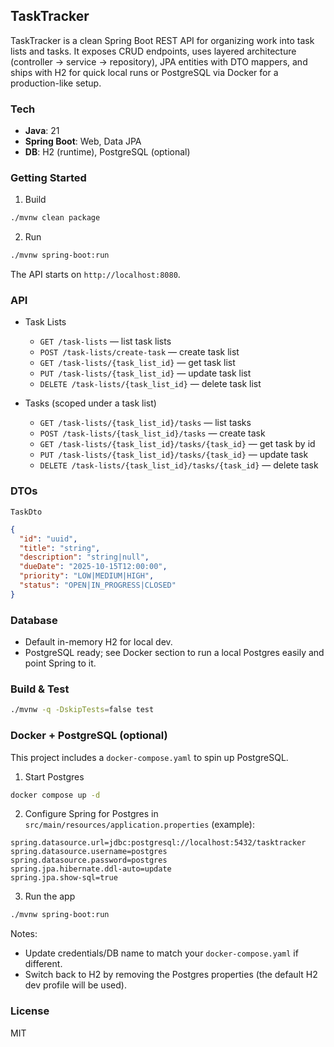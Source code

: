 ## TaskTracker

TaskTracker is a clean Spring Boot REST API for organizing work into task lists and tasks. It exposes CRUD endpoints, uses layered architecture (controller → service → repository), JPA entities with DTO mappers, and ships with H2 for quick local runs or PostgreSQL via Docker for a production-like setup.

### Tech
- **Java**: 21
- **Spring Boot**: Web, Data JPA
- **DB**: H2 (runtime), PostgreSQL (optional)

### Getting Started
1) Build
```bash
./mvnw clean package
```

2) Run
```bash
./mvnw spring-boot:run
```

The API starts on `http://localhost:8080`.

### API

- Task Lists
  - `GET /task-lists` — list task lists
  - `POST /task-lists/create-task` — create task list
  - `GET /task-lists/{task_list_id}` — get task list
  - `PUT /task-lists/{task_list_id}` — update task list
  - `DELETE /task-lists/{task_list_id}` — delete task list

- Tasks (scoped under a task list)
  - `GET /task-lists/{task_list_id}/tasks` — list tasks
  - `POST /task-lists/{task_list_id}/tasks` — create task
  - `GET /task-lists/{task_list_id}/tasks/{task_id}` — get task by id
  - `PUT /task-lists/{task_list_id}/tasks/{task_id}` — update task
  - `DELETE /task-lists/{task_list_id}/tasks/{task_id}` — delete task

### DTOs
`TaskDto`
```json
{
  "id": "uuid",
  "title": "string",
  "description": "string|null",
  "dueDate": "2025-10-15T12:00:00",
  "priority": "LOW|MEDIUM|HIGH",
  "status": "OPEN|IN_PROGRESS|CLOSED"
}
```

### Database
- Default in-memory H2 for local dev.
- PostgreSQL ready; see Docker section to run a local Postgres easily and point Spring to it.

### Build & Test
```bash
./mvnw -q -DskipTests=false test
```

### Docker + PostgreSQL (optional)
This project includes a `docker-compose.yaml` to spin up PostgreSQL.

1) Start Postgres
```bash
docker compose up -d
```

2) Configure Spring for Postgres in `src/main/resources/application.properties` (example):
```properties
spring.datasource.url=jdbc:postgresql://localhost:5432/tasktracker
spring.datasource.username=postgres
spring.datasource.password=postgres
spring.jpa.hibernate.ddl-auto=update
spring.jpa.show-sql=true
```

3) Run the app
```bash
./mvnw spring-boot:run
```

Notes:
- Update credentials/DB name to match your `docker-compose.yaml` if different.
- Switch back to H2 by removing the Postgres properties (the default H2 dev profile will be used).

### License
MIT


